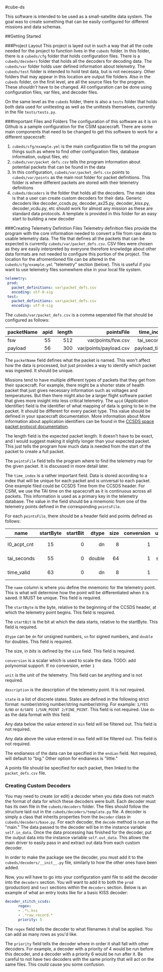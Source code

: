 #cube-ds

This software is intended to be used as a small-satellite data system. The goal was to create something that can be 
easily configured for different missions and data schemas.

##Getting Started

###Project Layout
This project is layed out in such a way that all the code needed for the project to function lives in the `cubeds` folder.
In this folder, there is a `cubeds/cfg` folder that holds configuration files. There is a `cubeds/decoders` folder that holds all the 
decoders for decoding data. The `cubeds/var` folder holds user defined information about telemetry. The `cubeds/test` folder is
intended to hold test data, but is not necessary.  Other folders that may appear in this location are output file folders.
Also in the `cubeds` folder, on the first level, are all the source files for the program. These _shouldn't_ have to be
changed. All configuration can be done using configuration files, var files, and decoder files.


On the same level as the `cubeds` folder, there is also a `tests` folder that holds both data used for unittesting as
well as the unittests themselves, currently in the file `tests/tests.py`.

###Important Files and Folders
The configuration of this software as it is on Github is a sample configuration for the CSIM spacecraft. There are some
main components that need to be changed to get this software to work for a different spacecraft:
1. `cubeds/cfg/example.yml` is the main configuration file to tell the program things such as where to find other 
configuration files, database information, output files, etc
2. `cubeds/var/packet_defs.csv` tells the program information about potential packets that can be found in the data
3. In this configuration, `cubeds/var/packet_defs.csv` points to `cubeds/var/points` as the main root folder for packet
definitions. This folder is where different packets are stored with their telemetry definitions
4. `cubeds/decoders` is the folder that holds all the decoders. The main idea is that a user can create custom decoders
for their data. Generic decoders like decoder_ccsds.py, decoder_ax25.py, decoder_kiss.py, decoder_vcdu.py, etc should 
work for almost any mission as these are standard data protocols. A template is provided in this folder for an easy start
to building a new decoder

###Creating Telemetry Definition Files
Telemetry definition files provide the program with the core information needed to convert a file from raw data to usable
telemetry data. The file that defines all the packets that can be expected is currently `cubeds/var/packet_defs.csv`. 
CSV files were chosen as they are easily interpreted by everyone therefore knowledge about other data formats are not needed
to configure this portion of the project. The location for the afromentioned file can be altered in the
`cubeds/cfg/example.yml` "telemetry" section (below). This is useful if you want to use telemetry files somewhere else in your
local file system.
 
 ```yaml
telemetry:
  prod:
    packet_definitions: var\packet_defs.csv
    encoding: utf-8-sig
  test:
    packet_definitions: var\packet_defs.csv
    encoding: utf-8-sig
```

The `cubeds/var/packet_defs.csv` is a comma seperated file that should be configured as follows:

| packetName    | apid          | length  | pointsFile             | time_index   |
| ------------- |:-------------:| -------:| ----------------------:| ------------:|
| fsw           | 55            | 512     | var/points/fsw.csv     | tai_seconds  |
| payload       | 56            | 300     | var/points/payload.csv | payload_time |


The `packetName` field defines what the packet is named. This won't affect how the data is processed, but just provides
a way to identify which packet was ingested. It should be unique. 

Missions tend to have multiple different types of packets that they get from their spacecraft. For example, there might
be a shorter state of health packet that just gives necessary information such as voltages and temperatures. But then 
there might also be a larger flight software packet that gives more insight into less critical telemetry. The `apid` 
(Application Identifier) field is the identifier of what mapping of data is going to be in the packet. It should be 
different for every packet type. This value should be defined in your spacecraft documentation. More information about
More information about application identifiers can be found in the [CCSDS space packet protocol documentation](https://public.ccsds.org/Pubs/133x0b1c2.pdf).

The length field is the expected packet length. It doesn't have to be exact, and I would suggest making it slightly
longer than your expected packet. This just tells the program how much data is needed from the start of the packet to
create a full packet.

The `pointsFile` field tells the program where to find the telemetry map for the given packet. It is discussed in more
detail later.

The `time_index` is a rather important field. Data is stored according to a index that will be unique for each packet and
is universal to each packet. One example filed could be CCSDS Time from the CCSDS header. For CSIM, we use the TAI time on
the spacecraft as it is continuous across all packets. This information is used as a primary key in the telemetry database.
The value in the field should be a mnemonic from one of the telemetry points defined in the corresponding `pointsFile`.

For each `pointsFile`, there should be a header field and points defined as follows:

| name          | startByte  | startBit | dtype  | size  | conversion | unit | description       | state      | min | max | endian |
| ------------- |:----------:| --------:| ------:| -----:| ----------:| ----:| -----------------:| ----------:| ---:| ---:| ------:|
| l0_acpt_cnt   | 15         | 0        | dn     | 8     | 1          |      | L0 accept counter |            | 0   | 255 | big    |
| tai_seconds   | 55         | 0        | double | 64    | 1          | sec  | TAI Seconds       |            |     |     | big    |
| time_valid    | 63         | 0        | dn     | 8     | 1          |      | Time Valid        | 1/YES 0/NO | 0   | 1   | big    |

The `name` column is where you define the mnemonic for the telemetry point. This is what will determine how the point will
be differentiated when it is saved. It MUST be unique. This field is required.

The `startByte` is the byte, relative to the beginning of the CCSDS header, at which the telemetry point begins. This
field is required.

The `startBit` is the bit at which the data starts, relative to the startByte. This field is required.

`dtype` can be `dn` for unsigned numbers, `sn` for signed numbers, and `double` for doubles. This field is required.

The size, in *bits* is defined by the `size` field. This field is required.

`conversion` is a scalar which is used to scale the data. TODO: add polynomial support. If no conversion, enter `1`

`unit` is the unit of the telemetry. This field can be anything and is not required.

`description` is the description of the telemetry point. It is not required.

`state` is a list of discrete states. States are defined in the following strict format: number/string number/string number/string.
For example: `1/YES 0/NO` or `0/SAFE 1/SUN_POINT 2/FINE_POINT`. This field is not required. Use `dn` as the data format with
this field.

Any data below the value entered in `min` field will be filtered out. This field is not required.

Any data above the value entered in `max` field will be filtered out. This field is not required.

The endianess of the data can be specified in the `endian` field. Not required, will default to "big." Other option
for endianess is "little."

A points file should be specified for each packet, then linked to the `packet_defs.csv` file.

### Creating Custom Decoders
You may need to create (or edit) a decoder when you data does not match the format of data for which these decoders were
built. Each decoder must has its own file in the `cubeds/decoders` folder. The files should follow the structure laid
out in the `cubeds/decoders/template.py` file. A decoder is simply a class that inherits properties from the `Decoder` 
class in `cubeds/decoders/base.py`. For each decoder, the `decode` method is run as the "main." The data passed to the
decoder will be in the instance variable `self.in_data`. Once the data processing has finished for the decoder, put the 
output data into the instance variable `self.out_data`. This allows the main driver to easily pass in and extract out data
from each custom decoder.

In order to make the package see the decoder, you must add it to the `cubeds/decoders/__init__.py` file, similarly to
how the other ones have been added.

Now, you will have to go into your configuration yaml file to add the decoder into the `decoders` section. You will want
to add it to both the `prod` (production) and `test` sections within the `decoders` section. Below is an example of what
an entry looks like for a basic KISS decoder:

```yaml
decoder_stitch_ccsds:
      regex:
      - .*\.kss
      - .*raw_record.*
      priority: 5
```

The `regex` field tells the decoder to what filenames it shall be applied. You can add as many rows as you'd like.

The `priority` field tells the decoder where in order it shall fall with other decoders. For example, a decoder with
a priority of 4 would be run before this decoder, and a decoder with a priority 6 would be run after it. Be careful
to not have two decoders with the same priority that will act on the same files. This could cause you some confusion.

